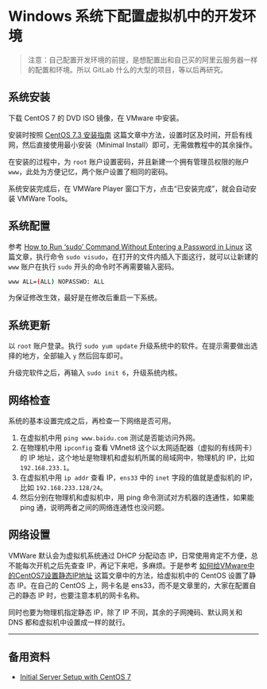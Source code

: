 # Windows 系统下配置虚拟机中的开发环境

> 注意：自己配置开发环境的前提，是想配置出和自己买的阿里云服务器一样的配置和环境。所以 GitLab 什么的大型的项目，等以后再研究。

## 系统安装

下载 CentOS 7 的 DVD ISO 镜像，在 VMware 中安装。

安装时按照 [CentOS 7.3 安装指南](https://linux.cn/article-8048-1.html) 这篇文章中方法，设置时区及时间，开启有线网，然后直接使用最小安装（Minimal Install）即可，无需做教程中的其余操作。

在安装的过程中，为 `root` 账户设置密码，并且新建一个拥有管理员权限的账户 `www`，此处为方便记忆，两个账户设置了相同的密码。

系统安装完成后，在 VMWare Player 窗口下方，点击“已安装完成”，就会自动安装 VMWare Tools。

## 系统配置

参考 [How to Run ‘sudo’ Command Without Entering a Password in Linux](https://www.tecmint.com/run-sudo-command-without-password-linux/) 这篇文章，执行命令 `sudo visudo`，在打开的文件内插入下面这行，就可以让新建的 `www` 账户在执行 `sudo` 开头的命令时不再需要输入密码。

```bash
www ALL=(ALL) NOPASSWD: ALL
```

为保证修改生效，最好是在修改后重启一下系统。

## 系统更新

以 `root` 账户登录。执行 `sudo yum update` 升级系统中的软件。在提示需要做出选择的地方，全部输入 `y` 然后回车即可。

升级完软件之后，再输入 `sudo init 6`，升级系统内核。

## 网络检查

系统的基本设置完成之后，再检查一下网络是否可用。

1. 在虚拟机中用 `ping www.baidu.com` 测试是否能访问外网。
2. 在物理机中用 `ipconfig` 查看 VMnet8 这个以太网适配器（虚拟的有线网卡）的 IP 地址，这个地址是物理机和虚拟机所属的局域网中，物理机的 IP，比如 `192.168.233.1`。
3. 在虚拟机中用 `ip addr` 查看 IP，`ens33` 中的 `inet` 字段的值就是虚拟机的 IP，比如 `192.168.233.128/24`。
4. 然后分别在物理机和虚拟机中，用 ping 命令测试对方机器的连通性，如果能 ping 通，说明两者之间的网络连通性也没问题。

## 网络设置

VMWare 默认会为虚拟机系统通过 DHCP 分配动态 IP，日常使用肯定不方便，总不能每次开机之后先查查 IP，再记下来吧，多麻烦。于是参考 [如何给VMware中的CentOS7设置静态IP地址](https://www.jianshu.com/p/2886d9b41d54) 这篇文章中的方法，给虚拟机中的 CentOS 设置了静态 IP。在自己的 CentOS 上，网卡名是 ens33，而不是文章里的，大家在配置自己的静态 IP 时，也要注意本机的网卡名称。

同时也要为物理机指定静态 IP，除了 IP 不同，其余的子网掩码、默认网关和 DNS 都和虚拟机中设置成一样的就行。

---

## 备用资料

- [Initial Server Setup with CentOS 7](https://www.digitalocean.com/community/tutorials/initial-server-setup-with-centos-7)
